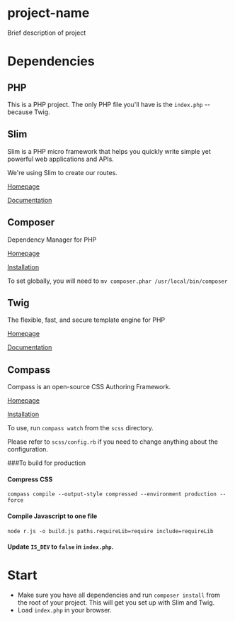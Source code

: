 # project-name
Brief description of project

# Dependencies
## PHP
This is a PHP project. The only PHP file you'll have is the `index.php` -- because Twig.

## Slim
Slim is a PHP micro framework that helps you quickly write simple yet powerful web applications and APIs.

We're using Slim to create our routes.

[Homepage](http://www.slimframework.com/)

[Documentation](http://www.slimframework.com/docs/)

## Composer
Dependency Manager for PHP

[Homepage](https://getcomposer.org/)

[Installation](https://getcomposer.org/download/)

To set globally, you will need to `mv composer.phar /usr/local/bin/composer`

## Twig
The flexible, fast, and secure template engine for PHP

[Homepage](http://twig.sensiolabs.org/)

[Documentation](http://twig.sensiolabs.org/documentation)

## Compass<a name="compass"></a>
Compass is an open-source CSS Authoring Framework.

[Homepage](http://compass-style.org/)

[Installation](http://compass-style.org/install/)

To use, run `compass watch` from the `scss` directory.

Please refer to `scss/config.rb` if you need to change anything about the configuration.

###To build for production
#### Compress CSS
`compass compile --output-style compressed --environment production --force`
#### Compile Javascript to one file
`node r.js -o build.js paths.requireLib=require include=requireLib`
#### Update `IS_DEV` to `false` in `index.php`.

# Start
* Make sure you have all dependencies and run `composer install` from the root of your project. This will get you set up with Slim and Twig.
* Load `index.php` in your browser.

